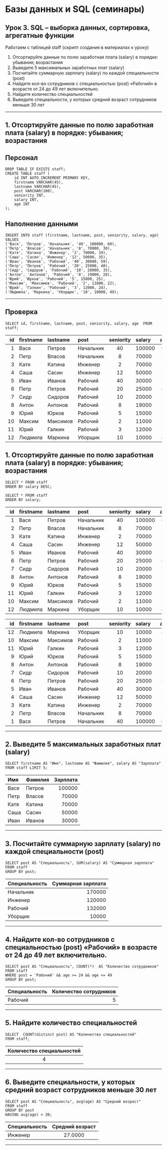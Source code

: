 # Базы данных и SQL (семинары)

## Урок 3. SQL – выборка данных, сортировка, агрегатные функции

Работаем с таблицей staff (скрипт создания в материалах к уроку)
1. Отсортируйте данные по полю заработная плата (salary) в порядке: убывания; возрастания
2. Выведите 5 максимальных заработных плат (salary)
3. Посчитайте суммарную зарплату (salary) по каждой специальности (роst)
4. Найдите кол-во сотрудников с специальностью (post) «Рабочий» в возрасте от 24 до 49 лет включительно.
5. Найдите количество специальностей
6. Выведите специальности, у которых средний возраст сотрудников меньше 30 лет

---

## 1. Отсортируйте данные по полю заработная плата (salary) в порядке: убывания; возрастания

## Персонал
```
DROP TABLE IF EXISTS staff;
CREATE TABLE staff (
	id INT AUTO_INCREMENT PRIMARY KEY, 
	firstname VARCHAR(45),
	lastname VARCHAR(45),
	post VARCHAR(100),
	seniority INT, 
	salary INT, 
	age INT
);
```

## Наполнение данными
```
INSERT INTO staff (firstname, lastname, post, seniority, salary, age)
VALUES
('Вася', 'Петров', 'Начальник', '40', 100000, 60),
('Петр', 'Власов', 'Начальник', '8', 70000, 30),
('Катя', 'Катина', 'Инженер', '2', 70000, 19),
('Саша', 'Сасин', 'Инженер', '12', 50000, 35),
('Иван', 'Иванов', 'Рабочий', '40', 30000, 59),
('Петр', 'Петров', 'Рабочий', '20', 25000, 40),
('Сидр', 'Сидоров', 'Рабочий', '10', 20000, 35),
('Антон', 'Антонов', 'Рабочий', '8', 19000, 28),
('Юрий', 'Юрков', 'Рабочий', '5', 15000, 25),
('Максим', 'Максимов', 'Рабочий', '2', 11000, 22),
('Юрий', 'Галкин', 'Рабочий', '3', 12000, 24),
('Людмила', 'Маркина', 'Уборщик', '10', 10000, 49);
```

---

## Проверка 
```
SELECT id, firstname, lastname, post, seniority, salary, age  FROM staff;
```

|id|firstname|lastname|post|seniority|salary|age|
|-:|:--------|:-------|:---|:-------:|:-----|:-:|
|1|Вася|Петров|Начальник|40|100000|60|
|2|Петр|Власов|Начальник|8|70000|30|
|3|Катя|Катина|Инженер|2|70000|19|
|4|Саша|Сасин|Инженер|12|50000|35| 
|5|Иван|Иванов|Рабочий|40|30000|59|
|6|Петр|Петров|Рабочий|20|25000|40|
|7|Сидр|Сидоров|Рабочий|10|20000|35|
|8|Антон|Антонов|Рабочий|8|19000|28|
|9|Юрий|Юрков|Рабочий|5|15000|25|
|10|Максим|Максимов|Рабочий|2|11000|22|
|11|Юрий|Галкин|Рабочий|3|12000|24|
|12|Людмила|Маркина|Уборщик|10|10000|49|

## 1. Отсортируйте данные по полю заработная плата (salary) в порядке: убывания; возрастания
```
SELECT * FROM staff 
ORDER BY salary DESC;

SELECT * FROM staff 
ORDER BY salary;
```

|id|firstname|lastname|post|seniority|salary|age|
|-:|:--------|:-------|:---|:-------:|:-----|:-:|
|1|Вася|Петров|Начальник|40|100000|60|
|2|Петр|Власов|Начальник|8|70000|30|
|3|Катя|Катина|Инженер|2|70000|19|
|4|Саша|Сасин|Инженер|12|50000|35| 
|5|Иван|Иванов|Рабочий|40|30000|59|
|6|Петр|Петров|Рабочий|20|25000|40|
|7|Сидр|Сидоров|Рабочий|10|20000|35|
|8|Антон|Антонов|Рабочий|8|19000|28|
|9|Юрий|Юрков|Рабочий|5|15000|25|
|11|Юрий|Галкин|Рабочий|3|12000|24|
|10|Максим|Максимов|Рабочий|2|11000|22|
|12|Людмила|Маркина|Уборщик|10|10000|49|

|id|firstname|lastname|post|seniority|salary|age|
|-:|:--------|:-------|:---|:-------:|:-----|:-:|
|12|Людмила|Маркина|Уборщик|10|10000|49|
|10|Максим|Максимов|Рабочий|2|11000|22|
|11|Юрий|Галкин|Рабочий|3|12000|24|
|9|Юрий|Юрков|Рабочий|5|15000|25|
|8|Антон|Антонов|Рабочий|8|19000|28|
|7|Сидр|Сидоров|Рабочий|10|20000|35|
|6|Петр|Петров|Рабочий|20|25000|40|
|5|Иван|Иванов|Рабочий|40|30000|59|
|4|Саша|Сасин|Инженер|12|50000|35|
|3|Катя|Катина|Инженер|2|70000|19|
|2|Петр|Власов|Начальник|8|70000|30|
|1|Вася|Петров|Начальник|40|100000|60|

---

## 2. Выведите 5 максимальных заработных плат (salary)
```
SELECT firstname AS "Имя", lastname AS "Фамилия", salary AS "Зарплата"  
FROM staff LIMIT 5;
```

|Имя|Фамилия|Зарплата|
|:---|:-------|--------:|
|Вася|Петров|100000|
|Петр|Власов|70000|
|Катя|Катина|70000|
|Саша|Сасин|50000|
|Иван|Иванов|30000|

---

## 3. Посчитайте суммарную зарплату (salary) по каждой специальности (роst)
```
SELECT post AS "Специальность", SUM(salary) AS "Суммарная зарплата"
FROM staff
GROUP BY post;
```

|Специальность|Суммарная зарплата|
|:-------------|------------------:|
|Начальник|170000|
|Инженер|120000|
|Рабочий|132000|
|Уборщик|10000|

---

## 4. Найдите кол-во сотрудников с специальностью (post) «Рабочий» в возрасте от 24 до 49 лет включительно.
```
SELECT post AS "Специальность", COUNT(*)  AS "Количество сотрудников"
FROM staff 
WHERE post = 'Рабочий' && age >= 24 && age <= 49
GROUP BY post;
```

|Специальность|Количество сотрудников|
|:-------------|----------------------:|
|Рабочий|5|

---

## 5. Найдите количество специальностей
```
SELECT  COUNT(distinct post) AS "Количество специальностей"
FROM staff;
```

|Количество специальностей|
|:-----------------------:|
|4|

---

## 6. Выведите специальности, у которых средний возраст сотрудников меньше 30 лет
```
SELECT post AS "Специальность", avg(age) AS "Средний возраст"
FROM staff 
GROUP BY post
HAVING avg(age) < 30;
```

|Специальность|Средний возраст|
|:------------|:-------------:|
|Инженер|27.0000|

---